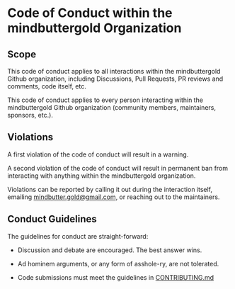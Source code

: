 # Code of Conduct within the mindbuttergold Organization

## Scope

This code of conduct applies to all interactions within the mindbuttergold Github organization, including Discussions, Pull Requests, PR reviews and comments, code itself, etc.

This code of conduct applies to every person interacting within the mindbuttergold Github organization (community members, maintainers, sponsors, etc.).

## Violations

A first violation of the code of conduct will result in a warning. 

A second violation of the code of conduct will result in permanent ban from interacting with anything within the mindbuttergold organization.

Violations can be reported by calling it out during the interaction itself, emailing mindbutter.gold@gmail.com, or reaching out to the maintainers.

## Conduct Guidelines

The guidelines for conduct are straight-forward:

- Discussion and debate are encouraged. The best answer wins.

- Ad hominem arguments, or any form of asshole-ry, are not tolerated.

- Code submissions must meet the guidelines in [CONTRIBUTING.md](./CONTRIBUTING.md)
